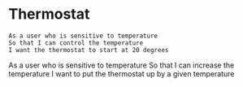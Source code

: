 # Thermostat

```
As a user who is sensitive to temperature
So that I can control the temperature
I want the thermostat to start at 20 degrees
```
As a user who is sensitive to temperature
So that I can increase the temperature
I want to put the thermostat up by a given temperature
```